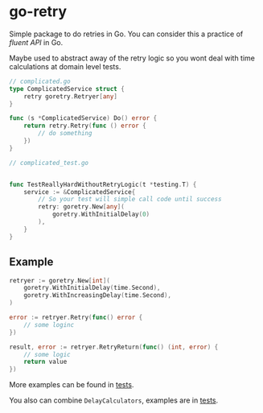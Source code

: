 # go-retry

Simple package to do retries in Go.
You can consider this a practice of *fluent API* in Go.

Maybe used to abstract away of the retry logic so you wont deal with time
calculations at domain level tests.

```go
// complicated.go
type ComplicatedService struct {
    retry goretry.Retryer[any]
}

func (s *ComplicatedService) Do() error {
    return retry.Retry(func () error {
        // do something
    })
}

// complicated_test.go


func TestReallyHardWithoutRetryLogic(t *testing.T) {
    service := &ComplicatedService{
        // So your test will simple call code until success
        retry: goretry.New[any](
            goretry.WithInitialDelay(0)
        ),
    }
}
```

## Example

```go
retryer := goretry.New[int](
    goretry.WithInitialDelay(time.Second),
    goretry.WithIncreasingDelay(time.Second),
)

error := retryer.Retry(func() error {
    // some loginc
})

result, error := retryer.RetryReturn(func() (int, error) {
    // some logic
    return value 
})
```

More examples can be found in [tests](./retry_test.go).

You also can combine `DelayCalculators`,
examples are in [tests](./delay_test.go).
